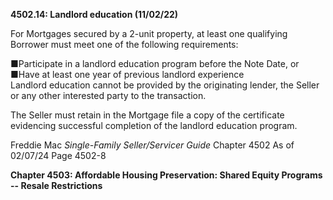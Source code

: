 **4502.14: Landlord education (11/02/22)**

For Mortgages secured by a 2-unit property, at least one qualifying
Borrower must meet one of the following requirements:

■Participate in a landlord education program before the Note Date, or\
■Have at least one year of previous landlord experience\
Landlord education cannot be provided by the originating lender, the
Seller or any other interested party to the transaction.

The Seller must retain in the Mortgage file a copy of the certificate
evidencing successful completion of the landlord education program.

Freddie Mac *Single-Family Seller/Servicer Guide* Chapter 4502 As of
02/07/24 Page 4502-8

**Chapter 4503: Affordable Housing Preservation: Shared Equity Programs
-- Resale Restrictions**